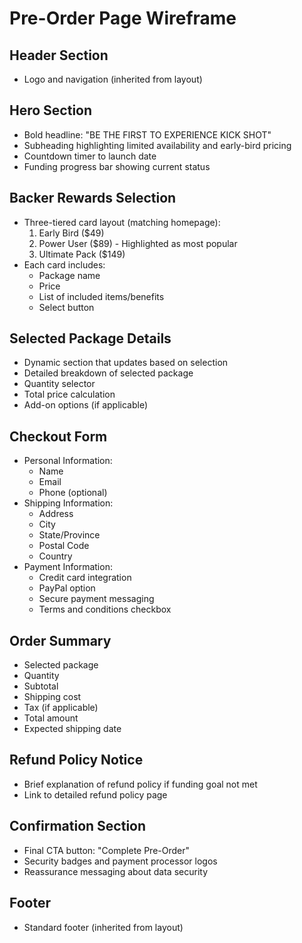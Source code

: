 # Pre-Order Page Wireframe

## Header Section
- Logo and navigation (inherited from layout)

## Hero Section
- Bold headline: "BE THE FIRST TO EXPERIENCE KICK SHOT"
- Subheading highlighting limited availability and early-bird pricing
- Countdown timer to launch date
- Funding progress bar showing current status

## Backer Rewards Selection
- Three-tiered card layout (matching homepage):
  1. Early Bird ($49)
  2. Power User ($89) - Highlighted as most popular
  3. Ultimate Pack ($149)
- Each card includes:
  - Package name
  - Price
  - List of included items/benefits
  - Select button

## Selected Package Details
- Dynamic section that updates based on selection
- Detailed breakdown of selected package
- Quantity selector
- Total price calculation
- Add-on options (if applicable)

## Checkout Form
- Personal Information:
  - Name
  - Email
  - Phone (optional)
- Shipping Information:
  - Address
  - City
  - State/Province
  - Postal Code
  - Country
- Payment Information:
  - Credit card integration
  - PayPal option
  - Secure payment messaging
  - Terms and conditions checkbox

## Order Summary
- Selected package
- Quantity
- Subtotal
- Shipping cost
- Tax (if applicable)
- Total amount
- Expected shipping date

## Refund Policy Notice
- Brief explanation of refund policy if funding goal not met
- Link to detailed refund policy page

## Confirmation Section
- Final CTA button: "Complete Pre-Order"
- Security badges and payment processor logos
- Reassurance messaging about data security

## Footer
- Standard footer (inherited from layout)
